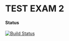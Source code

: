 # TEST EXAM 2


#### Status
[![Build Status](https://travis-ci.org/Castau/3semesterExam.svg?branch=master)](https://travis-ci.org/Castau/3semesterExam)




